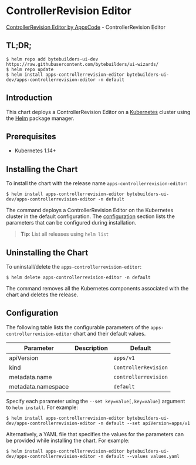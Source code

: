 # ControllerRevision Editor

[ControllerRevision Editor by AppsCode](https://byte.builders) - ControllerRevision Editor

## TL;DR;

```console
$ helm repo add bytebuilders-ui-dev https://raw.githubusercontent.com/bytebuilders/ui-wizards/
$ helm repo update
$ helm install apps-controllerrevision-editor bytebuilders-ui-dev/apps-controllerrevision-editor -n default
```

## Introduction

This chart deploys a ControllerRevision Editor on a [Kubernetes](http://kubernetes.io) cluster using the [Helm](https://helm.sh) package manager.

## Prerequisites

- Kubernetes 1.14+

## Installing the Chart

To install the chart with the release name `apps-controllerrevision-editor`:

```console
$ helm install apps-controllerrevision-editor bytebuilders-ui-dev/apps-controllerrevision-editor -n default
```

The command deploys a ControllerRevision Editor on the Kubernetes cluster in the default configuration. The [configuration](#configuration) section lists the parameters that can be configured during installation.

> **Tip**: List all releases using `helm list`

## Uninstalling the Chart

To uninstall/delete the `apps-controllerrevision-editor`:

```console
$ helm delete apps-controllerrevision-editor -n default
```

The command removes all the Kubernetes components associated with the chart and deletes the release.

## Configuration

The following table lists the configurable parameters of the `apps-controllerrevision-editor` chart and their default values.

|     Parameter      | Description |       Default        |
|--------------------|-------------|----------------------|
| apiVersion         |             | `apps/v1`            |
| kind               |             | `ControllerRevision` |
| metadata.name      |             | `controllerrevision` |
| metadata.namespace |             | `default`            |


Specify each parameter using the `--set key=value[,key=value]` argument to `helm install`. For example:

```console
$ helm install apps-controllerrevision-editor bytebuilders-ui-dev/apps-controllerrevision-editor -n default --set apiVersion=apps/v1
```

Alternatively, a YAML file that specifies the values for the parameters can be provided while
installing the chart. For example:

```console
$ helm install apps-controllerrevision-editor bytebuilders-ui-dev/apps-controllerrevision-editor -n default --values values.yaml
```
